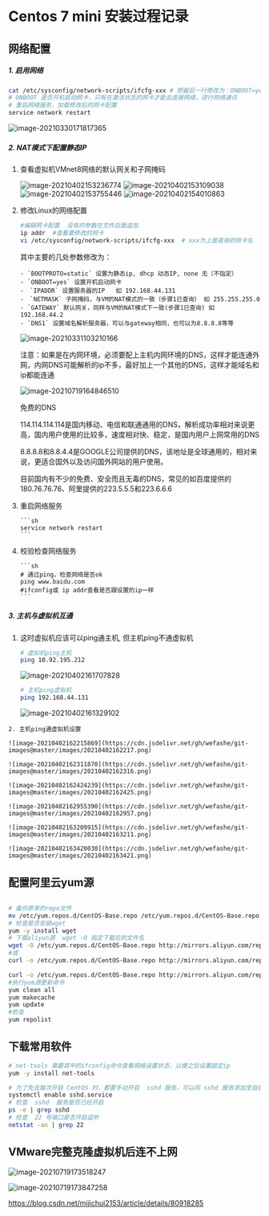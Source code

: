 # Centos 7 mini 安装过程记录



## 网络配置

##### 1. 启用网络

```sh
cat /etc/sysconfig/network-scripts/ifcfg-xxx # 把最后一行修改为：ONBOOT=yes 
# ONBOOT 是否开机启动网卡，只有在激活状态的网卡才能去连接网络，进行网络通讯
# 重启网络服务，加载修改后的网卡配置
service network restart
```

![image-20210330171817365](https://cdn.jsdelivr.net/gh/wefashe/git-images@master/images/20210330171819.png)

##### 2. NAT模式下配置静态IP

1. 查看虚拟机VMnet8网络的默认网关和子网掩码

   ![image-20210402153236774](https://cdn.jsdelivr.net/gh/wefashe/git-images@master/images/20210402153253.png)
   ![image-20210402153109038](https://cdn.jsdelivr.net/gh/wefashe/git-images@master/images/20210402153144.png)
   ![image-20210402153755446](https://cdn.jsdelivr.net/gh/wefashe/git-images@master/images/20210402153758.png)
   ![image-20210402154010863](https://cdn.jsdelivr.net/gh/wefashe/git-images@master/images/20210402154012.png)

2. 修改Linux的网络配置

      ```sh
      #编辑网卡配置  没有的参数在文件后面追加
      ip addr  #查看要修改的网卡
      vi /etc/sysconfig/network-scripts/ifcfg-xxx  # xxx为上面查询的网卡名
      ```

      其中主要的几处参数修改为：

       - `BOOTPROTO=static` 设置为静态ip, dhcp 动态IP, none 无（不指定）
       - `ONBOOT=yes` 设置开机启动网卡
       -　`IPADDR` 设置服务器的IP   如 192.168.44.131
       -　`NETMASK` 子网掩码，与VM的NAT模式的一致（步骤1已查询） 如 255.255.255.0
       - `GATEWAY` 默认网关，同样与VM的NAT模式下一致(步骤1已查询) 如 192.168.44.2
       - `DNS1` 设置域名解析服务器，可以与gateway相同，也可以为8.8.8.8等等

      ![image-20210331103210166](https://cdn.jsdelivr.net/gh/wefashe/git-images@master/images/20210331103213.png)

      注意：如果是在内网环境，必须要配上主机内网环境的DNS，这样才能连通外网，内网DNS可能解析的ip不多，最好加上一个其他的DNS，这样才能域名和ip都能连通

      ![image-20210719164846510](https://cdn.jsdelivr.net/gh/wefashe/git-images@master/images/20210719164846.png)

      免费的DNS

      114.114.114.114是国内移动、电信和联通通用的DNS，解析成功率相对来说更高，国内用户使用的比较多，速度相对快、稳定，是国内用户上网常用的DNS

      8.8.8.8和8.8.4.4是GOOGLE公司提供的DNS，该地址是全球通用的，相对来说，更适合国外以及访问国外网站的用户使用。

      目前国内有不少的免费、安全而且无毒的DNS，常见的如百度提供的180.76.76.76、阿里提供的223.5.5.5和223.6.6.6

  3. 重启网络服务

         ```sh
         service network restart
         ```

  4. 校验检查网络服务

         ```sh
         # 通过ping，检查网络是否ok
         ping www.baidu.com
         #ifconfig或 ip addr查看是否跟设置的ip一样
         ```

##### 3. 主机与虚拟机互通

 1.  这时虚拟机应该可以ping通主机, 但主机ping不通虚拟机

     ```sh
     # 虚拟机ping主机
     ping 10.92.195.212
     ```

     ![image-20210402161707828](https://cdn.jsdelivr.net/gh/wefashe/git-images@master/images/20210402161711.png)

     ```sh
     # 主机ping虚拟机
     ping 192.168.44.131
     ```

     ![image-20210402161329102](https://cdn.jsdelivr.net/gh/wefashe/git-images@master/images/20210402161758.png)

	2. 主机ping通虚拟机设置

    ![image-20210402162215869](https://cdn.jsdelivr.net/gh/wefashe/git-images@master/images/20210402162217.png)

    ![image-20210402162311870](https://cdn.jsdelivr.net/gh/wefashe/git-images@master/images/20210402162316.png)

    ![image-20210402162424239](https://cdn.jsdelivr.net/gh/wefashe/git-images@master/images/20210402162425.png)

    ![image-20210402162955390](https://cdn.jsdelivr.net/gh/wefashe/git-images@master/images/20210402162957.png)

    ![image-20210402163209915](https://cdn.jsdelivr.net/gh/wefashe/git-images@master/images/20210402163211.png)

    ![image-20210402163420030](https://cdn.jsdelivr.net/gh/wefashe/git-images@master/images/20210402163421.png)

## 配置阿里云yum源

```sh

# 备份原来的repo文件
mv /etc/yum.repos.d/CentOS-Base.repo /etc/yum.repos.d/CentOS-Base.repo.bak
# 检查是否安装wget
yum -y install wget
# 下载aliyun源  wget -O 指定下载后的文件名
wget -O /etc/yum.repos.d/CentOS-Base.repo http://mirrors.aliyun.com/repo/Centos-`rpm -q --qf "%{version}" centos-release`.repo
#或
curl -o /etc/yum.repos.d/CentOS-Base.repo http://mirrors.aliyun.com/repo/Centos-`rpm -q --qf "%{version}" centos-release`.repo

curl -o /etc/yum.repos.d/CentOS-Base.repo http://mirrors.aliyun.com/repo/Centos-7.repo
#执行yum源更新命令
yum clean all
yum makecache
yum update
#检查
yum repolist
```

## 下载常用软件

```sh
# net-tools 需要其中的ifconfig命令查看网络设置状态，以便之后设置固定ip
yum -y install net-tools 
```

```sh
# 为了免去每次开启 CentOS 时，都要手动开启  sshd 服务，可以将 sshd 服务添加至自启动列表中
systemctl enable sshd.service
# 检查  sshd  服务是否已经开启
ps -e | grep sshd
# 检查  22 号端口是否开启监听
netstat -an | grep 22  
```











## VMware完整克隆虚拟机后连不上网

![image-20210719173518247](https://cdn.jsdelivr.net/gh/wefashe/git-images@master/images/20210719173748.png)

![image-20210719173847258](https://cdn.jsdelivr.net/gh/wefashe/git-images@master/images/20210719173847.png)





https://blog.csdn.net/mijichui2153/article/details/80918285
